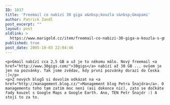 ```yaml
---
ID: 1837
title: 'Freemail co nabízí 30 giga a&nbsp;kouzla s&nbsp;Gmapami'
author: Patrick Zandl
post_excerpt: ""
layout: post
oldlink: >
  https://www.marigold.cz/item/freemail-co-nabizi-30-giga-a-kouzla-s-gmapami
published: true
post_date: 2005-10-03 22:04:46
---
```

	<p>Gmail nabízí cca 2,5 GB a už je to někomu málo. Nový freemail <a href="http://www.30gigs.com/">30gigs</a> nabízí až 30 GB ... ovšem je jen na pozvánky. Tak jsme zvědav, kdy první pozvánky dorazí do Česka :)</p>
	<p>Z nových blogů si dovolím odkázat na <a href="http://management.blog.cz/">Management blog Petra Šnajdra</a>. O managementu toho tam zatím moc není (asi dokonce nic), zato se dočkáte řady kouzel s Google Maps a Google Earth. Ano, TEN Petr Šnajdr :) A stojí to za to.
</p>